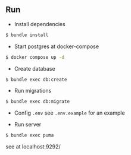 ## Run

- Install dependencies

```sh
$ bundle install
```

- Start postgres at docker-compose

```sh
$ docker compose up -d
```

- Create database

```sh
$ bundle exec db:create
```

- Run migrations

```sh
$ bundle exec db:migrate
```

- Config `.env` see `.env.example` for an example

- Run server

```sh
$ bundle exec puma
```

see at localhost:9292/
